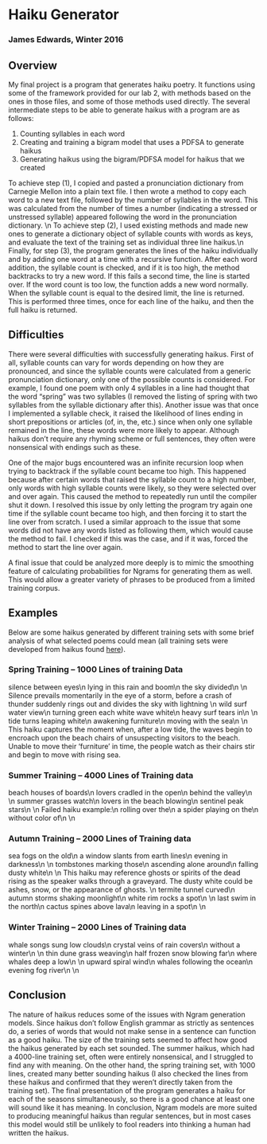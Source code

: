 # Haiku Generator

### James Edwards, Winter 2016

## Overview

My final project is a program that generates haiku poetry. It functions using some of the framework provided for our lab 2, with methods based on the ones in those files, and some of those methods used directly. The several intermediate steps to be able to generate haikus with a program are as follows:

1. Counting syllables in each word
2. Creating and training a bigram model that uses a PDFSA to generate haikus
3. Generating haikus using the bigram/PDFSA model for haikus that we created

To achieve step (1), I copied and pasted a pronunciation dictionary from Carnegie Mellon into a plain text file. I then wrote a method to copy each word to a new text file, followed by the number of syllables in the word. This was calculated from the number of times a number (indicating a stressed or unstressed syllable) appeared following the word in the pronunciation dictionary. \n
To achieve step (2), I used existing methods and made new ones to generate a dictionary object of syllable counts with words as keys, and evaluate the text of the training set as individual three line haikus.\n
Finally, for step (3), the program generates the lines of the haiku individually and by adding one word at a time with a recursive function. After each word addition, the syllable count is checked, and if it is too high, the method backtracks to try a new word. If this fails a second time, the line is started over. If the word count is too low, the function adds a new word normally. When the syllable count is equal to the desired limit, the line is returned. This is performed three times, once for each line of the haiku, and then the full haiku is returned.

## Difficulties

There were several difficulties with successfully generating haikus. First of all, syllable counts can vary for words depending on how they are pronounced, and since the syllable counts were calculated from a generic pronunciation dictionary, only one of the possible counts is considered. For example, I found one poem with only 4 syllables in a line had thought that the word “spring” was two syllables (I removed the listing of spring with two syllables from the syllable dictionary after this). Another issue was that once I implemented a syllable check, it raised the likelihood of lines ending in short prepositions or articles (of, in, the, etc.) since when only one syllable remained in the line, these words were more likely to appear. Although haikus don’t require any rhyming scheme or full sentences, they often were nonsensical with endings such as these.

One of the major bugs encountered was an infinite recursion loop when trying to backtrack if the syllable count became too high. This happened because after certain words that raised the syllable count to a high number, only words with high syllable counts were likely, so they were selected over and over again. This caused the method to repeatedly run until the compiler shut it down. I resolved this issue by only letting the program try again one time if the syllable count became too high, and then forcing it to start the line over from scratch. I used a similar approach to the issue that some words did not have any words listed as following them, which would cause the method to fail. I checked if this was the case, and if it was, forced the method to start the line over again.

A final issue that could be analyzed more deeply is to mimic the smoothing feature of calculating probabilities for Ngrams for generating them as well. This would allow a greater variety of phrases to be produced from a limited training corpus.

## Examples

Below are some haikus generated by different training sets with some brief analysis of what selected poems could mean (all training sets were developed from haikus found [here](http://www.ahapoetry.com/aadoh/h_dictionary.htm)).

### Spring Training – 1000 Lines of training Data

silence between eyes\n
lying in this rain and boom\n
the sky divided\n
\n
Silence prevails momentarily in the eye of a storm, before a crash of thunder suddenly rings out and divides the sky with lightning
\n
wild surf water view\n
turning green each white wave white\n
heavy surf tears in\n
\n
tide turns leaping white\n
awakening furniture\n
moving with the sea\n
\n
This haiku captures the moment when, after a low tide, the waves begin to encroach upon the beach chairs of unsuspecting visitors to the beach. Unable to move their ‘furniture’ in time, the people watch as their chairs stir and begin to move with rising sea.

### Summer Training – 4000 Lines of Training data

beach houses of boards\n
lovers cradled in the open\n
behind the valley\n
\n
summer grasses watch\n
lovers in the beach blowing\n
sentinel peak stars\n
\n
Failed haiku example:\n
rolling over the\n
a spider playing on the\n
without color of\n
\n
### Autumn Training – 2000 Lines of Training data

sea fogs on the old\n
a window slants from earth lines\n
evening in darkness\n
\n
tombstones marking those\n
ascending alone around\n
falling dusty white\n
\n
This haiku may reference ghosts or spirits of the dead rising as the speaker walks through a graveyard. The dusty white could be ashes, snow, or the appearance of ghosts.
\n
termite tunnel curved\n
autumn storms shaking moonlight\n
white rim rocks a spot\n
\n
last swim in the north\n
cactus spines above lava\n
leaving in a spot\n
\n
### Winter Training – 2000 Lines of Training data

whale songs sung low clouds\n
crystal veins of rain covers\n
without a winter\n
\n
thin dune grass weaving\n
half frozen snow blowing far\n
where whales deep a low\n
\n
upward spiral wind\n
whales following the ocean\n
evening fog river\n
\n
## Conclusion

The nature of haikus reduces some of the issues with Ngram generation models. Since haikus don’t follow English grammar as strictly as sentences do, a series of words that would not make sense in a sentence can function as a good haiku. The size of the training sets seemed to affect how good the haikus generated by each set sounded. The summer haikus, which had a 4000-line training set, often were entirely nonsensical, and I struggled to find any with meaning. On the other hand, the spring training set, with 1000 lines, created many better sounding haikus (I also checked the lines from these haikus and confirmed that they weren’t directly taken from the training set). The final presentation of the program generates a haiku for each of the seasons simultaneously, so there is a good chance at least one will sound like it has meaning. In conclusion, Ngram models are more suited to producing meaningful haikus than regular sentences, but in most cases this model would still be unlikely to fool readers into thinking a human had written the haikus.
